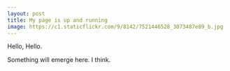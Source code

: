 ```yaml
---
layout: post
title: My page is up and running
image: https://c1.staticflickr.com/9/8142/7521446528_3073487e89_b.jpg
---
```


Hello, Hello. 

Something will emerge here. I think.